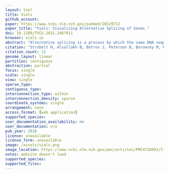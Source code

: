 ```yaml
---
layout: tool 
title: Vials
github_account: 
paper: https://www.ncbi.nlm.nih.gov/pubmed/26529712
paper_title: "Vials: Visualizing Alternative Splicing of Genes."
doi: 10.1109/TVCG.2015.2467911
browser: vials.io
abstract: "Alternative splicing is a process by which the same DNA sequence is used to assemble different proteins, called protein isoforms. Alternative splicing works by selectively omitting some of the coding regions (exons) typically associated with a gene. Detection of alternative splicing is difficult and uses a combination of advanced data acquisition methods and statistical inference. Knowledge about the abundance of isoforms is important for understanding both normal processes and diseases and to eventually improve treatment through targeted therapies. The data, however, is complex and current visualizations for isoforms are neither perceptually efficient nor scalable. To remedy this, we developed Vials, a novel visual analysis tool that enables analysts to explore the various datasets that scientists use to make judgments about isoforms: the abundance of reads associated with the coding regions of the gene, evidence for junctions, i.e., edges connecting the coding regions, and predictions of isoform frequencies. Vials is scalable as it allows for the simultaneous analysis of many samples in multiple groups. Our tool thus enables experts to (a) identify patterns of isoform abundance in groups of samples and (b) evaluate the quality of the data. We demonstrate the value of our tool in case studies using publicly available datasets.​datasets."
citation: "Strobelt H, Alsallakh B, Botros J, Peterson B, Borowsky M, Pfister H, et al. Vials: Visualizing Alternative Splicing of Genes. IEEE Trans Vis Comput Graph. 2016;22: 399–408."
citation_count: 11
genome_layout: linear
partition: contiguous
abstraction: partial
focus: single
scale: single
view: single
sparse_type: 
contiguous_type: 
interconnection_type: within
interconnection_density: sparse
coordinate_systems: single
arrangement: none
access_format: [web application]
supported_species: 
user_documentation_availability: no
user_documentation: n/a
pub_year: 2016
license: unavailable
license_form: unavailable
image: /assets/vials.png
image_location: https://www.ncbi.nlm.nih.gov/pmc/articles/PMC4720991/figure/F1/
notes: website doesn't load
supported_species: 
supported_files: 
---
```


